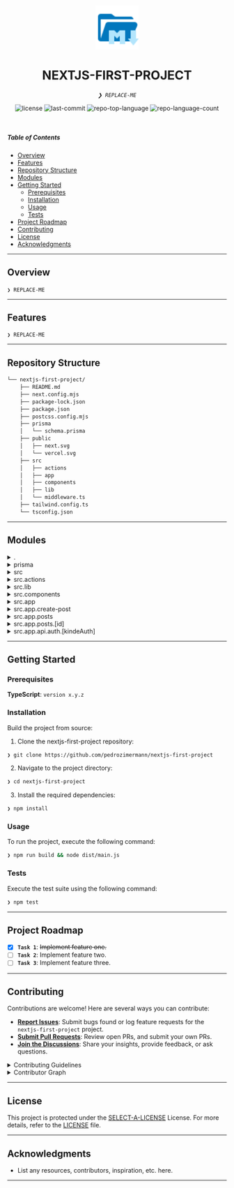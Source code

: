 <p align="center">
  <img src="https://raw.githubusercontent.com/PKief/vscode-material-icon-theme/ec559a9f6bfd399b82bb44393651661b08aaf7ba/icons/folder-markdown-open.svg" width="20%" alt="NEXTJS-FIRST-PROJECT-logo">
</p>
<p align="center">
    <h1 align="center">NEXTJS-FIRST-PROJECT</h1>
</p>
<p align="center">
    <em><code>❯ REPLACE-ME</code></em>
</p>
<p align="center">
	<img src="https://img.shields.io/github/license/pedrozimermann/nextjs-first-project?style=default&logo=opensourceinitiative&logoColor=white&color=0080ff" alt="license">
	<img src="https://img.shields.io/github/last-commit/pedrozimermann/nextjs-first-project?style=default&logo=git&logoColor=white&color=0080ff" alt="last-commit">
	<img src="https://img.shields.io/github/languages/top/pedrozimermann/nextjs-first-project?style=default&color=0080ff" alt="repo-top-language">
	<img src="https://img.shields.io/github/languages/count/pedrozimermann/nextjs-first-project?style=default&color=0080ff" alt="repo-language-count">
</p>
<p align="center">
	<!-- default option, no dependency badges. -->
</p>

<br>

#####  Table of Contents

- [ Overview](#-overview)
- [ Features](#-features)
- [ Repository Structure](#-repository-structure)
- [ Modules](#-modules)
- [ Getting Started](#-getting-started)
    - [ Prerequisites](#-prerequisites)
    - [ Installation](#-installation)
    - [ Usage](#-usage)
    - [ Tests](#-tests)
- [ Project Roadmap](#-project-roadmap)
- [ Contributing](#-contributing)
- [ License](#-license)
- [ Acknowledgments](#-acknowledgments)

---

##  Overview

<code>❯ REPLACE-ME</code>

---

##  Features

<code>❯ REPLACE-ME</code>

---

##  Repository Structure

```sh
└── nextjs-first-project/
    ├── README.md
    ├── next.config.mjs
    ├── package-lock.json
    ├── package.json
    ├── postcss.config.mjs
    ├── prisma
    │   └── schema.prisma
    ├── public
    │   ├── next.svg
    │   └── vercel.svg
    ├── src
    │   ├── actions
    │   ├── app
    │   ├── components
    │   ├── lib
    │   └── middleware.ts
    ├── tailwind.config.ts
    └── tsconfig.json
```

---

##  Modules

<details closed><summary>.</summary>

| File | Summary |
| --- | --- |
| [package-lock.json](https://github.com/pedrozimermann/nextjs-first-project/blob/main/package-lock.json) | <code>❯ REPLACE-ME</code> |
| [postcss.config.mjs](https://github.com/pedrozimermann/nextjs-first-project/blob/main/postcss.config.mjs) | <code>❯ REPLACE-ME</code> |
| [package.json](https://github.com/pedrozimermann/nextjs-first-project/blob/main/package.json) | <code>❯ REPLACE-ME</code> |
| [tsconfig.json](https://github.com/pedrozimermann/nextjs-first-project/blob/main/tsconfig.json) | <code>❯ REPLACE-ME</code> |
| [tailwind.config.ts](https://github.com/pedrozimermann/nextjs-first-project/blob/main/tailwind.config.ts) | <code>❯ REPLACE-ME</code> |
| [next.config.mjs](https://github.com/pedrozimermann/nextjs-first-project/blob/main/next.config.mjs) | <code>❯ REPLACE-ME</code> |

</details>

<details closed><summary>prisma</summary>

| File | Summary |
| --- | --- |
| [schema.prisma](https://github.com/pedrozimermann/nextjs-first-project/blob/main/prisma/schema.prisma) | <code>❯ REPLACE-ME</code> |

</details>

<details closed><summary>src</summary>

| File | Summary |
| --- | --- |
| [middleware.ts](https://github.com/pedrozimermann/nextjs-first-project/blob/main/src/middleware.ts) | <code>❯ REPLACE-ME</code> |

</details>

<details closed><summary>src.actions</summary>

| File | Summary |
| --- | --- |
| [actions.ts](https://github.com/pedrozimermann/nextjs-first-project/blob/main/src/actions/actions.ts) | <code>❯ REPLACE-ME</code> |

</details>

<details closed><summary>src.lib</summary>

| File | Summary |
| --- | --- |
| [db.ts](https://github.com/pedrozimermann/nextjs-first-project/blob/main/src/lib/db.ts) | <code>❯ REPLACE-ME</code> |

</details>

<details closed><summary>src.components</summary>

| File | Summary |
| --- | --- |
| [header.tsx](https://github.com/pedrozimermann/nextjs-first-project/blob/main/src/components/header.tsx) | <code>❯ REPLACE-ME</code> |
| [container.tsx](https://github.com/pedrozimermann/nextjs-first-project/blob/main/src/components/container.tsx) | <code>❯ REPLACE-ME</code> |
| [form.tsx](https://github.com/pedrozimermann/nextjs-first-project/blob/main/src/components/form.tsx) | <code>❯ REPLACE-ME</code> |
| [footer.tsx](https://github.com/pedrozimermann/nextjs-first-project/blob/main/src/components/footer.tsx) | <code>❯ REPLACE-ME</code> |
| [posts-list.tsx](https://github.com/pedrozimermann/nextjs-first-project/blob/main/src/components/posts-list.tsx) | <code>❯ REPLACE-ME</code> |

</details>

<details closed><summary>src.app</summary>

| File | Summary |
| --- | --- |
| [layout.tsx](https://github.com/pedrozimermann/nextjs-first-project/blob/main/src/app/layout.tsx) | <code>❯ REPLACE-ME</code> |
| [page.tsx](https://github.com/pedrozimermann/nextjs-first-project/blob/main/src/app/page.tsx) | <code>❯ REPLACE-ME</code> |
| [globals.css](https://github.com/pedrozimermann/nextjs-first-project/blob/main/src/app/globals.css) | <code>❯ REPLACE-ME</code> |

</details>

<details closed><summary>src.app.create-post</summary>

| File | Summary |
| --- | --- |
| [page.tsx](https://github.com/pedrozimermann/nextjs-first-project/blob/main/src/app/create-post/page.tsx) | <code>❯ REPLACE-ME</code> |

</details>

<details closed><summary>src.app.posts</summary>

| File | Summary |
| --- | --- |
| [page.tsx](https://github.com/pedrozimermann/nextjs-first-project/blob/main/src/app/posts/page.tsx) | <code>❯ REPLACE-ME</code> |

</details>

<details closed><summary>src.app.posts.[id]</summary>

| File | Summary |
| --- | --- |
| [not-found.tsx](https://github.com/pedrozimermann/nextjs-first-project/blob/main/src/app/posts/[id]/not-found.tsx) | <code>❯ REPLACE-ME</code> |
| [page.tsx](https://github.com/pedrozimermann/nextjs-first-project/blob/main/src/app/posts/[id]/page.tsx) | <code>❯ REPLACE-ME</code> |

</details>

<details closed><summary>src.app.api.auth.[kindeAuth]</summary>

| File | Summary |
| --- | --- |
| [route.js](https://github.com/pedrozimermann/nextjs-first-project/blob/main/src/app/api/auth/[kindeAuth]/route.js) | <code>❯ REPLACE-ME</code> |

</details>

---

##  Getting Started

###  Prerequisites

**TypeScript**: `version x.y.z`

###  Installation

Build the project from source:

1. Clone the nextjs-first-project repository:
```sh
❯ git clone https://github.com/pedrozimermann/nextjs-first-project
```

2. Navigate to the project directory:
```sh
❯ cd nextjs-first-project
```

3. Install the required dependencies:
```sh
❯ npm install
```

###  Usage

To run the project, execute the following command:

```sh
❯ npm run build && node dist/main.js
```

###  Tests

Execute the test suite using the following command:

```sh
❯ npm test
```

---

##  Project Roadmap

- [X] **`Task 1`**: <strike>Implement feature one.</strike>
- [ ] **`Task 2`**: Implement feature two.
- [ ] **`Task 3`**: Implement feature three.

---

##  Contributing

Contributions are welcome! Here are several ways you can contribute:

- **[Report Issues](https://github.com/pedrozimermann/nextjs-first-project/issues)**: Submit bugs found or log feature requests for the `nextjs-first-project` project.
- **[Submit Pull Requests](https://github.com/pedrozimermann/nextjs-first-project/blob/main/CONTRIBUTING.md)**: Review open PRs, and submit your own PRs.
- **[Join the Discussions](https://github.com/pedrozimermann/nextjs-first-project/discussions)**: Share your insights, provide feedback, or ask questions.

<details closed>
<summary>Contributing Guidelines</summary>

1. **Fork the Repository**: Start by forking the project repository to your github account.
2. **Clone Locally**: Clone the forked repository to your local machine using a git client.
   ```sh
   git clone https://github.com/pedrozimermann/nextjs-first-project
   ```
3. **Create a New Branch**: Always work on a new branch, giving it a descriptive name.
   ```sh
   git checkout -b new-feature-x
   ```
4. **Make Your Changes**: Develop and test your changes locally.
5. **Commit Your Changes**: Commit with a clear message describing your updates.
   ```sh
   git commit -m 'Implemented new feature x.'
   ```
6. **Push to github**: Push the changes to your forked repository.
   ```sh
   git push origin new-feature-x
   ```
7. **Submit a Pull Request**: Create a PR against the original project repository. Clearly describe the changes and their motivations.
8. **Review**: Once your PR is reviewed and approved, it will be merged into the main branch. Congratulations on your contribution!
</details>

<details closed>
<summary>Contributor Graph</summary>
<br>
<p align="left">
   <a href="https://github.com{/pedrozimermann/nextjs-first-project/}graphs/contributors">
      <img src="https://contrib.rocks/image?repo=pedrozimermann/nextjs-first-project">
   </a>
</p>
</details>

---

##  License

This project is protected under the [SELECT-A-LICENSE](https://choosealicense.com/licenses) License. For more details, refer to the [LICENSE](https://choosealicense.com/licenses/) file.

---

##  Acknowledgments

- List any resources, contributors, inspiration, etc. here.

---
